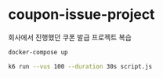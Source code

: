 # coupon-issue-project
회사에서 진행했던 쿠폰 발급 프로젝트 복습

```bash
docker-compose up
```

```bash
k6 run --vus 100 --duration 30s script.js
```

